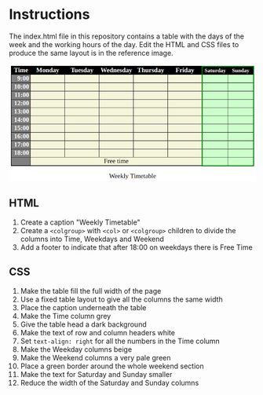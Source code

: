 # Instructions

The index.html file in this repository contains a table with the days of the week and the working hours of the day. Edit the HTML and CSS files to produce the same layout is in the reference image.

![Reference image for timetable](img/timetable.png)


## HTML
1. Create a caption "Weekly Timetable"
2. Create a `<colgroup>` with `<col>` or `<colgroup>` children to divide the columns into Time, Weekdays and Weekend
3. Add a footer to indicate that after 18:00 on weekdays there is Free Time

## CSS
1. Make the table fill the full width of the page
2. Use a fixed table layout to give all the columns the same width
3. Place the caption underneath the table
4. Make the Time column grey
5. Give the table head a dark background
6. Make the text of row and column headers white
7. Set `text-align: right` for all the numbers in the Time column
8. Make the Weekday columns beige
9.  Make the Weekend columns a very pale green
10. Place a green border around the whole weekend section
11. Make the text for Saturday and Sunday smaller
12. Reduce the width of the Saturday and Sunday columns
